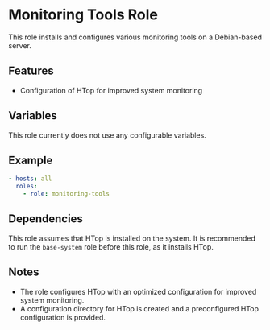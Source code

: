 # Monitoring Tools Role

This role installs and configures various monitoring tools on a Debian-based server.

## Features

- Configuration of HTop for improved system monitoring

## Variables

This role currently does not use any configurable variables.

## Example

```yaml
- hosts: all
  roles:
    - role: monitoring-tools
```

## Dependencies

This role assumes that HTop is installed on the system. It is recommended to run the `base-system` role before this role, as it installs HTop.

## Notes

- The role configures HTop with an optimized configuration for improved system monitoring.
- A configuration directory for HTop is created and a preconfigured HTop configuration is provided.